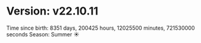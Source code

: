 # Version: v22.10.11
Time since birth: 8351 days, 200425 hours, 12025500 minutes, 721530000 seconds
Season: Summer ☀️
